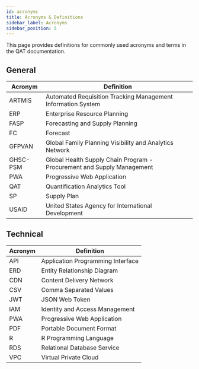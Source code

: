 ```yaml
---
id: acronyms
title: Acronyms & Definitions
sidebar_label: Acronyms
sidebar_position: 5
---
```


This page provides definitions for commonly used acronyms and terms in the QAT documentation.


## General

| Acronym | Definition |
|---------|------------|
| ARTMIS | Automated Requisition Tracking Management Information System |
| ERP | Enterprise Resource Planning |
| FASP | Forecasting and Supply Planning |
| FC | Forecast |
| GFPVAN | Global Family Planning Visibility and Analytics Network |
| GHSC-PSM | Global Health Supply Chain Program - Procurement and Supply Management |
| PWA | Progressive Web Application |
| QAT | Quantification Analytics Tool |
| SP | Supply Plan |
| USAID | United States Agency for International Development |


## Technical

| Acronym | Definition |
|---------|------------|
| API | Application Programming Interface |
| ERD | Entity Relationship Diagram |
| CDN | Content Delivery Network |
| CSV | Comma Separated Values |
| JWT | JSON Web Token |
| IAM | Identity and Access Management |
| PWA | Progressive Web Application |
| PDF | Portable Document Format |
| R | R Programming Language |
| RDS | Relational Database Service |
| VPC | Virtual Private Cloud |
